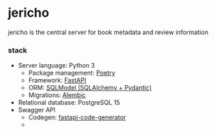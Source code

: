 # jericho

jericho is the central server for book metadata and review information

### stack
- Server language: Python 3
    - Package management: [Poetry](https://python-poetry.org/)
    - Framework: [FastAPI](https://fastapi.tiangolo.com/)
    - ORM: [SQLModel (SQLAlchemy + Pydantic)](https://sqlmodel.tiangolo.com/)
    - Migrations: [Alembic](https://alembic.sqlalchemy.org/en/latest/)
- Relational database: PostgreSQL 15
- Swagger API
  - Codegen: [fastapi-code-generator](https://github.com/koxudaxi/fastapi-code-generator)
  - 
